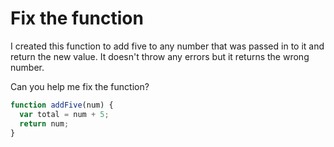# Fix the function

I created this function to add five to any number that was passed in to it and return the new value. It doesn't throw any errors but it returns the wrong number.

Can you help me fix the function?

```javascript
function addFive(num) {
  var total = num + 5;
  return num;
}
```

